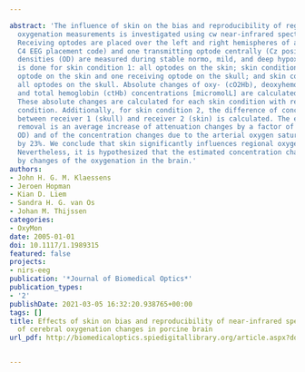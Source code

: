 ---
abstract: 'The influence of skin on the bias and reproducibility of regional cerebral
  oxygenation measurements is investigated using cw near-infrared spectroscopy (NIRS).
  Receiving optodes are placed over the left and right hemispheres of a piglet (C3,
  C4 EEG placement code) and one transmitting optode centrally (Cz position). Optical
  densities (OD) are measured during stable normo, mild, and deep hypoxemia. This
  is done for skin condition 1: all optodes on the skin; skin condition 2: transmitting
  optode on the skin and one receiving optode on the skull; and skin condition 3:
  all optodes on the skull. Absolute changes of oxy- (cO2Hb), deoxyhemoglobin (cHHb),
  and total hemoglobin (ctHb) concentrations [micromolL] are calculated from the ODs.
  These absolute changes are calculated for each skin condition with respect to normoxic
  condition. Additionally, for skin condition 2, the difference of concentration changes
  between receiver 1 (skull) and receiver 2 (skin) is calculated. The effect of skin
  removal is an average increase of attenuation changes by a factor of 1.66 (=0.51
  OD) and of the concentration changes due to the arterial oxygen saturation steps
  by 23%. We conclude that skin significantly influences regional oxygenation measurements.
  Nevertheless, it is hypothesized that the estimated concentration changes are dominated
  by changes of the oxygenation in the brain.'
authors:
- John H. G. M. Klaessens
- Jeroen Hopman
- Kian D. Liem
- Sandra H. G. van Os
- Johan M. Thijssen
categories:
- OxyMon
date: 2005-01-01
doi: 10.1117/1.1989315
featured: false
projects:
- nirs-eeg
publication: '*Journal of Biomedical Optics*'
publication_types:
- '2'
publishDate: 2021-03-05 16:32:20.938765+00:00
tags: []
title: Effects of skin on bias and reproducibility of near-infrared spectroscopy measurement
  of cerebral oxygenation changes in porcine brain
url_pdf: http://biomedicaloptics.spiedigitallibrary.org/article.aspx?doi=10.1117/1.1989315

---
